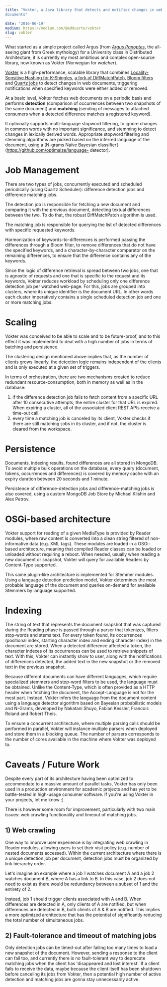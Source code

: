 ```yaml
---
title: "Vokter, a Java library that detects and notifies changes in web
documents"

date: '2016-06-19'
medium: https://medium.com/@edduarte/vokter
slug: vokter
---
```


What started as a simple project called Argus (from [*Argus
Panoptes*](https://en.wikipedia.org/wiki/Argus_Panoptes), the all-seeing giant
from Greek mythology) for a University class in Distributed Architecture, it is
currently my most ambitious and complex open-source library, now known as
Vokter (Norwegian for *watcher*).

[Vokter](https://github.com/vokter/vokter) is a high-performance, scalable
library that combines [Locality-Sensitive Hashing for
K-Shingles](https://github.com/edduarte/near-neighbor-search), [a fork of
DiffMatchPatch](https://github.com/edduarte/indexed-diff-match-patch), [Bloom
filters](https://github.com/google/guava/wiki/HashingExplained#bloomfilter) and
[Quartz jobs](http://www.quartz-scheduler.org) to detect changes in web
documents, triggering notifications when specified keywords were either added
or removed.

At a basic level, Vokter fetches web documents on a periodic basis and performs
**detection** (comparison of occurrences between two snapshots of the same
document) and **matching** (sending of messages to attached consumers when a
detected difference matches a registered keyword).

It optionally supports multi-language stopword filtering, to ignore changes in
common words with no important significance, and stemming to detect changes in
lexically derived words. Appropriate stopword filtering and stemming algorithms
are picked based on the inferred language of the document, using a [N-grams
Naïve Bayesian classifier](https://github.com/optimaize/language- detector).

# Job Management

There are two types of jobs, concurrently executed and scheduled periodically
(using Quartz Scheduler): difference detection jobs and difference matching
jobs.

The detection job is responsible for fetching a new document and comparing it
with the previous document, detecting textual differences between the two. To
do that, the robust DiffMatchPatch algorithm is used.

The matching job is responsible for querying the list of detected differences
with specific requested keywords.

Harmonization of keywords-to-differences is performed passing the differences
through a Bloom filter, to remove differences that do not have the specified
keywords, and a character-by-character comparator on the remaining differences,
to ensure that the difference contains any of the keywords.

Since the logic of difference retrieval is spread between two jobs, one that is
agnostic of requests and one that is specific to the request and its keywords,
Vokter reduces workload by scheduling only one difference detection job per
watched web-page. For this, jobs are grouped into clusters, where its unique
identifier is the document URL. In other words each cluster imperatively
contains a single scheduled detection job and one or more matching jobs.

# Scaling

Vokter was conceived to be able to scale and to be future-proof, and to this
effect it was implemented to deal with a high number of jobs in terms of
batching and persistence.

The clustering design mentioned above implies that, as the number of clients
grows linearly, the detection logic remains independent of the clients and is
only executed at a given set of triggers.

In terms of orchestration, there are two mechanisms created to reduce redundant
resource-consumption, both in memory as well as in the database:

1. if the difference detection job fails to fetch content from a specific URL
   after 10 consecutive attempts, the entire cluster for that URL is expired.
   When expiring a cluster, all of the associated client REST APIs receive a
   time-out call.
2. every time a matching job is canceled by its client, Vokter checks if there
   are still matching-jobs in its cluster, and if not, the cluster is cleared
   from the workspace.

# Persistence

Documents, indexing results, found differences are all stored in MongoDB. To
avoid multiple bulk operations on the database, every query (document, tokens,
occurrences and differences) is covered by memory cache with an expiry duration
between 20 seconds and 1 minute.

Persistence of difference-detection jobs and difference-matching jobs is also
covered, using a custom MongoDB Job Store by Michael Klishin and Alex Petrov.

# OSGi-based architecture

Vokter support for reading of a given MediaType is provided by Reader modules,
where raw content is converted into a clean string filtered of non-informative
data (e.g. XML tags). These modules are loaded in a OSGi-based architecture,
meaning that compiled Reader classes can be loaded or unloaded without
requiring a reboot. When needed, usually when reading a new document or
snapshot, Vokter will query for available Readers by Content-Type supported.

This same plugin-like architecture is implemented for Stemmer modules. Using a
language detection prediction model, Vokter determines the most probable
language of the document and queries on-demand for available Stemmers by
language supported.

# Indexing

The string of text that represents the document snapshot that was captured
during the Reading phase is passed through a parser that tokenizes, filters
stop-words and stems text. For every token found, its occurrences (positional
index, starting character index and ending character index) in the document are
stored. When a detected difference affected a token, the character indexes of
its occurrences can be used to retrieve snippets of text. With this, Vokter can
instantly show to user, along with the notifications of differences detected,
the added text in the new snapshot or the removed text in the previous
snapshot.

Because different documents can have different languages, which require
specialized stemmers and stop-word filters to be used, the language must be
obtained. Unlike the Content-Type, which is often provided as a HTTP header
when fetching the document, the Accept-Language is not for the most part.
Instead, Vokter infers the language from the document content using a language
detector algorithm based on Bayesian probabilistic models and N-Grams,
developed by Nakatani Shuyo, Fabian Kessler, Francois Roland and Robert Theis.

To ensure a concurrent architecture, where multiple parsing calls should be
performed in parallel, Vokter will instance multiple parsers when deployed and
store them in a blocking queue. The number of parsers corresponds to the number
of cores available in the machine where Vokter was deployed to.

# Caveats / Future Work

Despite every part of its architecture having been optimized to accommodate to
a massive amount of parallel tasks, Vokter has only been used in a production
environment for academic projects and has yet to be battle-tested in high-usage
consumer software. If you're using Vokter in your projects, let me know :)

There is however some room for improvement, particularly with two main issues:
web crawling functionality and timeout of matching jobs.

## 1) Web crawling

One way to improve user experience is by integrating web crawling in Reader
modules, allowing users to set their visit policy (e.g. number of nested
documents accessed). Within the current architecture where there is a unique
detection job per document, detection jobs must be organized by link hierarchy
order.

Let's imagine an example where a job 1 watches document A and a job 2 watches
document B, where A has a link to B. In this case, job 2 does not need to exist
as there would be redundancy between a subset of 1 and the entirety of 2.

Instead, job 1 should trigger clients associated with A and B. When differences
are detected in A, only clients of A are notified, but when differences are
detected in B, both clients of A & B are notified. This implies a more
optimized architecture that has the potential of significantly reducing the
total number of simultaneous jobs.

## 2) Fault-tolerance and timeout of matching jobs

Only detection jobs can be timed-out after failing too many times to load a new
snapshot of the document. However, sending a response to the client can fail
too, and currently there is no fault-tolerant way to deprecate matching jobs
when the client has 'disappeared and lost interest'. If a client fails to
receive the data, maybe because the client itself has been shutdown before
canceling its jobs from Vokter, then a potential high number of active
detection and matching jobs are gonna stay unnecessarily active.

